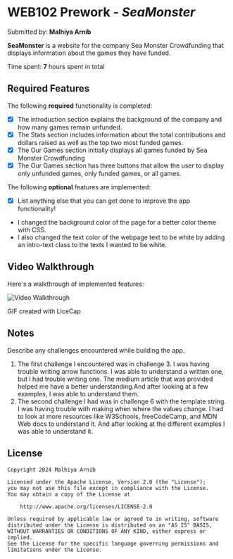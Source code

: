 # WEB102 Prework - *SeaMonster*

Submitted by: **Malhiya Arnib**

**SeaMonster** is a website for the company Sea Monster Crowdfunding that displays information about the games they have funded.

Time spent: **7** hours spent in total

## Required Features

The following **required** functionality is completed:

* [X] The introduction section explains the background of the company and how many games remain unfunded.
* [X] The Stats section includes information about the total contributions and dollars raised as well as the top two most funded games.
* [X] The Our Games section initially displays all games funded by Sea Monster Crowdfunding
* [X] The Our Games section has three buttons that allow the user to display only unfunded games, only funded games, or all games.

The following **optional** features are implemented:

* [X] List anything else that you can get done to improve the app functionality!
* I changed the background color of the page for a better color theme with CSS.
* I also changed the text color of the webpage text to be white by adding an intro-text class to the texts I wanted to be white. 

## Video Walkthrough

Here's a walkthrough of implemented features:

<img src='https://github.com/malhiya/web102_prework/blob/main/walkthrough6.gif' title='Video Walkthrough' width='' alt='Video Walkthrough' />

<!-- Replace this with whatever GIF tool you used! -->
GIF created with LiceCap
<!-- Recommended tools:
[Kap](https://getkap.co/) for macOS
[ScreenToGif](https://www.screentogif.com/) for Windows
[peek](https://github.com/phw/peek) for Linux. -->

## Notes

Describe any challenges encountered while building the app.
1. The first challenge I encountered was in challenge 3. I was having trouble writing arrow functions. I was able to understand a written one, but I had trouble writing one. The medium article that was provided helped me have a better understanding.And after looking at a few examples, I was able to understand them.
2. The second challenge I had was in challenge 6 with the template string. I was having trouble with making when where the values change. I had to look at more resources like W3Schools, freeCodeCamp, and MDN Web docs to understand it. And after looking at the different examples I was able to understand it.


## License

    Copyright 2024 Malhiya Arnib

    Licensed under the Apache License, Version 2.0 (the "License");
    you may not use this file except in compliance with the License.
    You may obtain a copy of the License at

        http://www.apache.org/licenses/LICENSE-2.0

    Unless required by applicable law or agreed to in writing, software
    distributed under the License is distributed on an "AS IS" BASIS,
    WITHOUT WARRANTIES OR CONDITIONS OF ANY KIND, either express or implied.
    See the License for the specific language governing permissions and
    limitations under the License.
